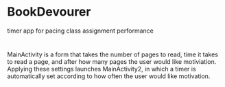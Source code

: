 # BookDevourer
timer app for pacing class assignment performance
#
MainActivity is a form that takes the number of pages to read, time it takes to read a page, and after how many pages the user would like motiviation. Applying these settings launches 
MainActivity2, in which a timer is automatically set according to how often the user would like motivation.  
